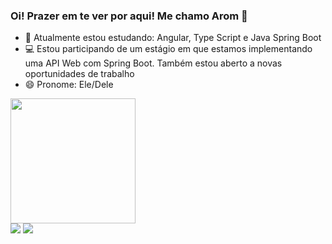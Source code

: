 ### Oi! Prazer em te ver por aqui! Me chamo Arom 👋

- 🌱 Atualmente estou estudando: Angular, Type Script e Java Spring Boot
- 💻 Estou participando de um estágio em que estamos implementando uma API Web com Spring Boot. Também estou aberto a novas oportunidades de trabalho
- 😄 Pronome: Ele/Dele

<a href="https://github.com/arom-danelli/convoychat">
  <img height=200 align="center" src="https://github-readme-stats.vercel.app/api/top-langs?username=arom-danelli&theme=transparent&layout=compact&langs_count=8&card_width=320" />
</a>

<div> 
   <a href="https://instagram.com/arrop_mora" target="_blank"><img src="https://img.shields.io/badge/-Instagram-%23E4405F?style=for-the-badge&logo=instagram&logoColor=white" target="_blank"></a>
   <a href="https://www.linkedin.com/in/aromdanelli/" target="_blank"><img src="https://img.shields.io/badge/-LinkedIn-%230077B5?style=for-the-badge&logo=linkedin&logoColor=white" target="_blank"></a> 
  
</div>

